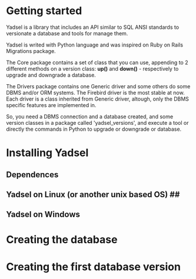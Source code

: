 # Getting started #

Yadsel is a library that includes an API similar to SQL ANSI standards to versionate a database and tools for manage them.

Yadsel is writed with Python language and was inspired on Ruby on Rails Migrations package.

The Core package contains a set of class that you can use, appending to 2 different methods on a version class: **up()** and **down()** - respectively to upgrade and downgrade a database.

The Drivers package contains one Generic driver and some others do some DBMS and/or ORM systems. The Firebird driver is the most stable at now. Each driver is a class inherited from Generic driver, altough, only the DBMS specific features are implemented in.

So, you need a DBMS connection and a database created, and some version classes in a package called 'yadsel\_versions', and execute a tool or directly the commands in Python to upgrade or downgrade or database.

# Installing Yadsel #

## Dependences ##

## Yadsel on Linux (or another **unix based OS) ##**

## Yadsel on Windows ##

# Creating the database #

# Creating the first database version #